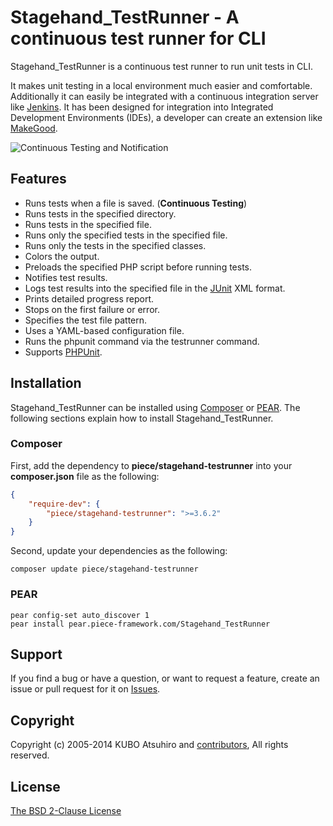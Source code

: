 # Stagehand_TestRunner - A continuous test runner for CLI

Stagehand_TestRunner is a continuous test runner to run unit tests in CLI.

It makes unit testing in a local environment much easier and comfortable. Additionally it can easily be integrated with a continuous integration server like [Jenkins](http://jenkins-ci.org/). It has been designed for integration into Integrated Development Environments (IDEs), a developer can create an extension like [MakeGood](http://piece-framework.com/projects/makegood).

![Continuous Testing and Notification](https://github.com/piece/stagehand-testrunner/wiki/images/continuous_testing_and_notification_800.png)

## Features

* Runs tests when a file is saved. (**Continuous Testing**)
* Runs tests in the specified directory.
* Runs tests in the specified file.
* Runs only the specified tests in the specified file.
* Runs only the tests in the specified classes.
* Colors the output.
* Preloads the specified PHP script before running tests.
* Notifies test results.
* Logs test results into the specified file in the [JUnit](http://www.junit.org/) XML format.
* Prints detailed progress report.
* Stops on the first failure or error.
* Specifies the test file pattern.
* Uses a YAML-based configuration file.
* Runs the phpunit command via the testrunner command.
* Supports [PHPUnit](https://github.com/sebastianbergmann/phpunit).

## Installation

Stagehand_TestRunner can be installed using [Composer](http://getcomposer.org/) or [PEAR](http://pear.php.net/). The following sections explain how to install Stagehand_TestRunner.

### Composer

First, add the dependency to **piece/stagehand-testrunner** into your **composer.json** file as the following:

```json
{
    "require-dev": {
        "piece/stagehand-testrunner": ">=3.6.2"
    }
}
```

Second, update your dependencies as the following:

```console
composer update piece/stagehand-testrunner
```

### PEAR

```console
pear config-set auto_discover 1
pear install pear.piece-framework.com/Stagehand_TestRunner
```

## Support

If you find a bug or have a question, or want to request a feature, create an issue or pull request for it on [Issues](https://github.com/piece/stagehand-testrunner/issues).

## Copyright

Copyright (c) 2005-2014 KUBO Atsuhiro and [contributors](https://github.com/piece/stagehand-testrunner/wiki/Contributors), All rights reserved.

## License

[The BSD 2-Clause License](http://opensource.org/licenses/BSD-2-Clause)
